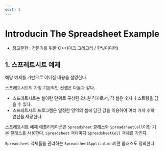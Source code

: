 ```yaml
---
sort: 1
---
```


# Introducin The Spreadsheet Example

* 참고문헌 : 전문가를 위한 C++(마크 그레고리 / 한빛미디어)

## 1. 스프레트시트 예제

해당 예제를 기반으로 이어질 내용을 설명한다.

스프레트시트의 가장 기본적인 컨셉은 다음과 같다.
* 스프레트시트는 셀이란 단위로 구성된 2차원 격자로서, 각 셀은 숫자나 스트링을 담을 수 있다.
* 스프레트시트 프로그램은 일정한 영역의 셀에 담긴 값을 이용하여 여러 가지 수학 연산을 제공한다.

스프레트시트 예제 애플리케이션은 `Spreadsheet` 클래스와 `SpreadsheetCell`이란 기본 클래스를 사용한다. `Spreadsheet` 객체마다 `SpreadsheetCell` 객체를 가진다.

`Spreadsheet` 객체들을 관리하는 `SpreadsheetApplication`이란 클래스도 정의한다.